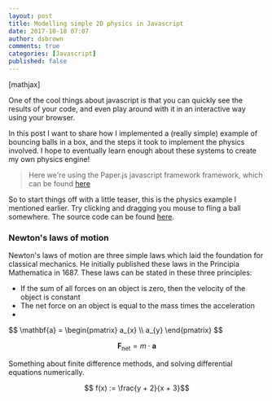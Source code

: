 ```yaml
---
layout: post
title: Modelling simple 2D physics in Javascript
date: 2017-10-18 07:07
author: dsbrown
comments: true
categories: [Javascript]
published: false
---
```

[mathjax]

One of the cool things about javascript is that you can quickly see the results of your code, and even play around with it in an interactive way using your browser.

In this post I want to share how I implemented a (really simple) example of bouncing balls in a box, and the steps it took to implement the physics involved. I hope to eventually learn enough about these systems to create my own physics engine!
<blockquote>Here we're using the Paper.js javascript framework framework, which can be found <a href="http://paperjs.org/">here</a></blockquote>
So to start things off with a little teaser, this is the physics example I mentioned earlier. Try clicking and dragging you mouse to fling a ball somewhere. The source code can be found <a href="https://github.com/dorianbrown/js_posts/blob/master/ball_physics.js">here</a>.
<br style="”height: 2em”;" /><script type="text/javascript" src="/js/paper-full.min.js"></script><script type="text/paperscript" src="/js/ball_physics.js" canvas="myCanvas"></script><canvas id="myCanvas" style="width: 100%;"></canvas>
<h3>Newton's laws of motion</h3>
Newton's laws of motion are three simple laws which laid the foundation for classical mechanics. He initially published these laws in the Principia Mathematica in 1687. These laws can be stated in these three principles:
<ul>
 	<li>If the sum of all forces on an object is zero, then the velocity of the object is constant</li>
<li> The net force on an object is equal to the mass times the acceleration </li>
<li> </li>
</ul>
$$ \mathbf{a} = \begin{pmatrix} a_{x} \\ a_{y} \end{pmatrix} $$

$$ \mathbf{F}_{\text{net}} = m \cdot \mathbf{a} $$

Something about finite difference methods, and solving differential equations numerically.

$$ f(x) := \frac{y + 2}{x + 3}$$
